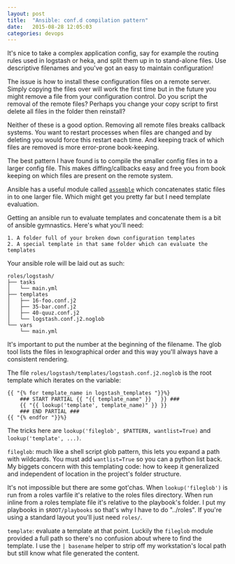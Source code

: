 ```yaml
---
layout: post
title:  "Ansible: conf.d compilation pattern"
date:   2015-08-28 12:05:03
categories: devops
---
```


It's nice to take a complex application config, say for example the routing rules used in logstash or heka, and split them up in to stand-alone files. Use descriptive filenames and you've got an easy to maintain configuration!

The issue is how to install these configuration files on a remote server. Simply copying the files over will work the first time but in the future you might remove a file from your configuration control. Do you script the removal of the remote files? Perhaps you change your copy script to first delete all files in the folder then reinstall?

Neither of these is a good option. Removing all remote files breaks callback systems. You want to restart processes when files are changed and by deleting you would force this restart each time. And keeping track of which files are removed is more error-prone book-keeping.

The best pattern I have found is to compile the smaller config files in to a larger config file. This makes diffing/callbacks easy and free you from book keeping on which files are present on the remote system.

Ansible has a useful module called [`assemble`](http://docs.ansible.com/ansible/assemble_module.html) which concatenates static files in to one larger file. Which might get you pretty far but I need template evaluation.

Getting an ansible run to evaluate templates and concatenate them is a bit of ansible gymnastics. Here's what you'll need:

    1. A folder full of your broken down configuration templates
    2. A special template in that same folder which can evaluate the templates

Your ansible role will be laid out as such:

    roles/logstash/
    ├── tasks
    │   └── main.yml
    ├── templates
    │   ├── 16-foo.conf.j2
    │   ├── 35-bar.conf.j2
    │   ├── 40-quuz.conf.j2
    │   └── logstash.conf.j2.noglob
    └── vars
        └── main.yml

It's important to put the number at the beginning of the filename. The glob tool lists the files in lexographical order and this way you'll always have a consistent rendering.

The file `roles/logstash/templates/logstash.conf.j2.noglob` is the root template which iterates on the variable:

    {{ "{% for template_name in logstash_templates "}}%}
        ### START PARTIAL {{ "{{ template_name" }}   }} ###
        {{ "{{ lookup('template', template_name)" }} }}
        ### END PARTIAL ###
    {{ "{% endfor "}}%}

The tricks here are `lookup('fileglob', $PATTERN, wantlist=True)` and `lookup('template', ...)`.

`fileglob`: much like a shell script glob pattern, this lets you expand a path with wildcards. You must add `wantlist=True` so you can a python list back. My biggets concern with this templating code: how to keep it generalized and independent of location in the project's folder structure.

It's not impossible but there are some got'chas. When `lookup('fileglob')` is run from a roles varfile it's relative to the roles files directory. When run inline from a roles template file it's relative to the playbook's folder. I put my playbooks in `$ROOT/playbooks` so that's why I have to do "../roles". If you're using a standard layout you'll just need `roles/`.

`template`: evaluate a template at that point. Luckily the `fileglob` module provided a full path so there's no confusion about where to find the template. I use the `| basename` helper to strip off my workstation's local path but still know what file generated the content.
